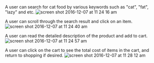 A user can search for cat food by various keywords such as "cat", "fat", "lazy" and etc.
![screen shot 2016-12-07 at 11 24 16 am](https://cloud.githubusercontent.com/assets/22905837/20983064/dfca5e7e-bc6f-11e6-8812-9b44eb93e815.png)




A user can scroll through the search result and click on an item. 
![screen shot 2016-12-07 at 11 24 40 am](https://cloud.githubusercontent.com/assets/22905837/20983066/dfe94d52-bc6f-11e6-9616-01a467e36bb1.png)

A user can read the detailed description of the product and add to cart. 
![screen shot 2016-12-07 at 11 24 57 am](https://cloud.githubusercontent.com/assets/22905837/20983067/dfe91ada-bc6f-11e6-8600-a1ae9ed57aba.png)



A user can click on the cart to see the total cost of items in the cart, and return to shopping if desired. 
![screen shot 2016-12-07 at 11 28 12 am](https://cloud.githubusercontent.com/assets/22905837/20983174/4ed5932e-bc70-11e6-81d3-c70dd2035268.png)








